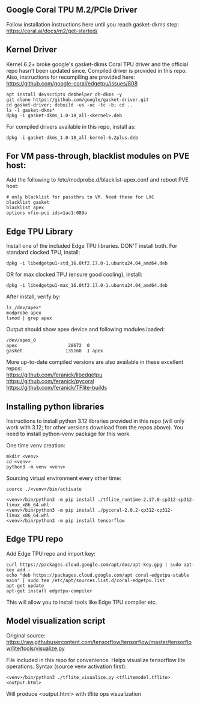 ## Google Coral TPU M.2/PCIe Driver

Follow installation instructions here until you reach gasket-dkms step: https://coral.ai/docs/m2/get-started/

## Kernel Driver
Kernel 6.2+ broke google's gasket-dkms Coral TPU driver and the official repo hasn't been updated since. Compiled driver is provided in this repo. Also, instructions for recompiling are provided here: https://github.com/google-coral/edgetpu/issues/808

```
apt install devscripts debhelper dh-dkms -y
git clone https://github.com/google/gasket-driver.git
cd gasket-driver; debuild -us -uc -tc -b; cd ..
ls -l gasket-dkms*
dpkg -i gasket-dkms_1.0-18_all-<kernel>.deb
```

For compiled drivers available in this repo, install as:
```
dpkg -i gasket-dkms_1.0-18_all-kernel-6.2plus.deb
```

## For VM pass-through, blacklist modules on PVE host:

Add the following to /etc/modprobe.d/blacklist-apex.conf and reboot PVE host:

```
# only blacklist for passthru to VM. Need these for LXC
blacklist gasket
blacklist apex
options vfio-pci ids=1ac1:089a
```

## Edge TPU Library
Install one of the included Edge TPU libraries. DON'T install both. For standard clocked TPU, install:

```
dpkg -i libedgetpu1-std_16.0tf2.17.0-1.ubuntu24.04_amd64.deb
```
OR for max clocked TPU (ensure good cooling), install:
```
dpkg -i libedgetpu1-max_16.0tf2.17.0-1.ubuntu24.04_amd64.deb
```

After install, verify by:

```
ls /dev/apex*
modprobe apex
lsmod | grep apex
```

Output should show apex device and following modules loaded:
```
/dev/apex_0
apex                   28672  0
gasket                135168  1 apex
```

More up-to-date compiled versions are also available in these excellent repos: 
<br>https://github.com/feranick/libedgetpu
<br>https://github.com/feranick/pycoral
<br>https://github.com/feranick/TFlite-builds

## Installing python libraries

Instructions to install python 3.12 libraries provided in this repo (will only work with 3.12; for other versions download from the repos above). You need to install python<ver>-venv package for this work.

One time venv creation:
```
mkdir <venv>
cd <venv>
python3 -m venv <venv>
```

Sourcing virtual environment every other time:
```
source ./<venv>/bin/activate
```

```
<venv>/bin/python3 -m pip install ./tflite_runtime-2.17.0-cp312-cp312-linux_x86_64.whl
<venv>/bin/python3 -m pip install ./pycoral-2.0.2-cp312-cp312-linux_x86_64.whl
<venv>/bin/python3 -m pip install tensorflow
```

## Edge TPU repo

Add Edge TPU repo and import key:

```
curl https://packages.cloud.google.com/apt/doc/apt-key.gpg | sudo apt-key add -
echo "deb https://packages.cloud.google.com/apt coral-edgetpu-stable main" | sudo tee /etc/apt/sources.list.d/coral-edgetpu.list
apt-get update
apt-get install edgetpu-compiler
```

This will allow you to install tools like Edge TPU compiler etc.

## Model visualization script

Original source: https://raw.githubusercontent.com/tensorflow/tensorflow/master/tensorflow/lite/tools/visualize.py

File included in this repo for convenience. Helps visualize tensorflow lite operations. Syntax (source venv activation first):
```
<venv>/bin/python3 ./tflite_visualize.py <tflitemodel.tflite> <output.html>
```
Will produce <output.html> with tflite ops visualization

